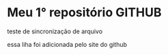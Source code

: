 # Meu 1° repositório GITHUB
 teste de sincronização de arquivo
 
 essa liha foi adicionada pelo site do github
